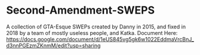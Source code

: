 # Second-Amendment-SWEPS
A collection of GTA-Esque SWEPs created by Danny in 2015, and fixed in 2018 by a team of mostly useless people, and Katka.
Document Here: https://docs.google.com/document/d/1eUS845vg5gk6w1022EddmaVrcBnJ_d3nnPGEzmZKnmM/edit?usp=sharing
